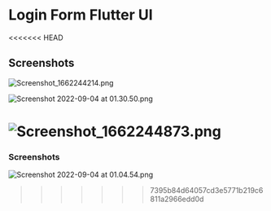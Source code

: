 # Login Form Flutter UI
<<<<<<< HEAD
## Screenshots
![Screenshot_1662244214.png](https://res.craft.do/user/full/793cbace-c36e-399f-149b-b52a8d2d8184/doc/04AD5669-2E76-4AEB-81C9-6B76EBBA5A80/E8CEC4D7-A323-49D3-BC36-E734103969FF_2/6Am5ZhztHng0uvKeM6IamyFkwTG2HgHjKFd3b3ApjTMz/Screenshot_1662244214.png)

![Screenshot 2022-09-04 at 01.30.50.png](https://res.craft.do/user/full/793cbace-c36e-399f-149b-b52a8d2d8184/doc/04AD5669-2E76-4AEB-81C9-6B76EBBA5A80/F0297C92-3B93-46CA-84E9-604620C0E1E0_2/UeNbAhC5JoNlpEvedWV4CUPzaqmZ1orQv9eWt9ZfPcIz/Screenshot%202022-09-04%20at%2001.30.50.png)

![Screenshot_1662244873.png](https://res.craft.do/user/full/793cbace-c36e-399f-149b-b52a8d2d8184/doc/04AD5669-2E76-4AEB-81C9-6B76EBBA5A80/C89E9B9D-6ACB-44C3-94F3-692E2DE54EDD_2/KMV7cH7v8BhtTblxZk7XUXK6hx6gd5MA6vAREQ3txUcz/Screenshot_1662244873.png)
=======
### Screenshots

![Screenshot 2022-09-04 at 01.04.54.png](https://res.craft.do/user/full/793cbace-c36e-399f-149b-b52a8d2d8184/doc/04AD5669-2E76-4AEB-81C9-6B76EBBA5A80/E7205D11-8B18-47DE-8F01-D09D550E7DEE_2/otp3toOuYyFKda3TSUOIb7wklkOiMbFY1SeXqvxtW0gz/Screenshot%202022-09-04%20at%2001.04.54.png)
>>>>>>> 7395b84d64057cd3e5771b219c6811a2966edd0d

